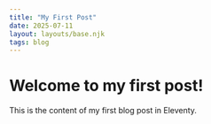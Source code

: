 ```yaml
---
title: "My First Post"
date: 2025-07-11
layout: layouts/base.njk
tags: blog
---
```


# Welcome to my first post!

This is the content of my first blog post in Eleventy.
